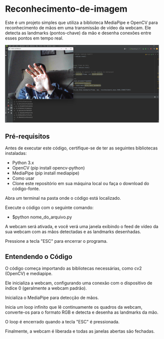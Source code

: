 # Reconhecimento-de-imagem

Este é um projeto simples que utiliza a biblioteca MediaPipe e OpenCV para reconhecimento de mãos em uma transmissão de vídeo da webcam. Ele detecta as landmarks (pontos-chave) da mão e desenha conexões entre esses pontos em tempo real.

<img src="./Captura de tela 2023-07-05 163516.png">

## Pré-requisitos
Antes de executar este código, certifique-se de ter as seguintes bibliotecas instaladas:

- Python 3.x
- OpenCV (pip install opencv-python)
- MediaPipe (pip install mediapipe)
- Como usar
- Clone este repositório em sua máquina local ou faça o download do código-fonte.

Abra um terminal na pasta onde o código está localizado.

Execute o código com o seguinte comando:

- $python nome_do_arquivo.py

A webcam será ativada, e você verá uma janela exibindo o feed de vídeo da sua webcam com as mãos detectadas e as landmarks desenhadas.

Pressione a tecla "ESC" para encerrar o programa.

## Entendendo o Código
O código começa importando as bibliotecas necessárias, como cv2 (OpenCV) e mediapipe.

Ele inicializa a webcam, configurando uma conexão com o dispositivo de índice 0 (geralmente a webcam padrão).

Inicializa o MediaPipe para detecção de mãos.

Inicia um loop infinito que lê continuamente os quadros da webcam, converte-os para o formato RGB e detecta e desenha as landmarks da mão.

O loop é encerrado quando a tecla "ESC" é pressionada.

Finalmente, a webcam é liberada e todas as janelas abertas são fechadas.
